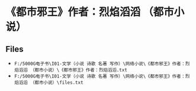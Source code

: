 # 《都市邪王》作者：烈焰滔滔 （都市小说）

## Files

- `F:/5000G电子书\I01-文学（小说 诗歌 名著 写作）\网络小说\《都市邪王》作者：烈焰滔滔 （都市小说）\《都市邪王》作者：烈焰滔滔.txt`
- `F:/5000G电子书\I01-文学（小说 诗歌 名著 写作）\网络小说\《都市邪王》作者：烈焰滔滔 （都市小说）\files.txt`
